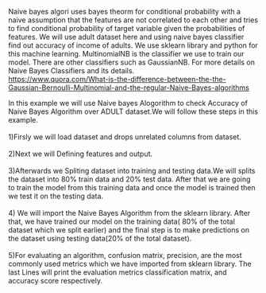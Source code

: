 Naive bayes algori uses bayes theorm for conditional probability with a naive assumption that the features are not correlated to each other and tries to find conditional probability of target variable given the probabilities of features. We will use adult dataset here and using naive bayes classifier find out accuracy of income of adults. We use sklearn library and python for this machine learning. MultinomialNB is the classifier we use to train our model. There are other classifiers such as GaussianNB.
For more details on Naive Bayes Classifiers and its details.<br />
 https://www.quora.com/What-is-the-difference-between-the-the-Gaussian-Bernoulli-Multinomial-and-the-regular-Naive-Bayes-algorithms

 In this example we will use Naive bayes Alogorithm to check Accuracy of Naive Bayes Algorithm over ADULT dataset.We will follow these steps in this example.<br /><br />
1)Firsly we will load dataset and drops unrelated columns from dataset. <br /><br />
2)Next we will Defining features and output.<br /><br />
3)Afterwards we Spliting dataset into training and testing data.We will splits the dataset into 80% train data and 20% test data. After that we are going to train the model from this training data and once the model is trained then we test it on the testing data.<br /><br />
4) We will import the Naive Bayes Algorithm from the sklearn library. After that, we have trained our model on the training data( 80% of the total dataset which we split earlier) and the final step is to make predictions on the dataset using testing data(20% of the total dataset).<br /><br />
5)For evaluating an algorithm, confusion matrix, precision, are the most commonly used metrics which we have imported from sklearn library. The last Lines will print the evaluation metrics classification matrix, and accuracy score respectively.<br /><br />
